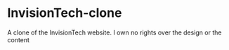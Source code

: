 # InvisionTech-clone
A clone of the InvisionTech website. I own no rights over the design or the content
